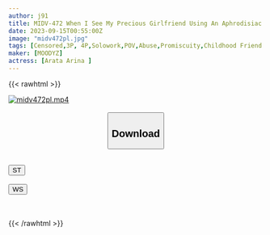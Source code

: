 ```yaml
---
author: j91
title: MIDV-472 When I See My Precious Girlfriend Using An Aphrodisiac To The DQNs In Her Class And Falling For Kimeseku, A Scum Erection Arina Arina
date: 2023-09-15T00:55:00Z
image: "midv472pl.jpg"
tags: [Censored,3P, 4P,Solowork,POV,Abuse,Promiscuity,Childhood Friend	 ]
maker: [MOODYZ]
actress: [Arata Arina ]
---
```



{{< rawhtml >}}

<div class="video" data-videoid="AKmGk6qVX6cX89l">
    <a href="javascript:;">
        <img src="https://my.j91.asia/posts/midv472pl/midv472pl.jpg" width="WIDTH" height="HEIGHT" alt="midv472pl.mp4" loading="lazy">
    </a>
</div>

<script type="text/javascript" src="https://j91.asia/asset/on-demand-st.js"></script>

<br>
  <link rel="stylesheet" href="https://j91.asia/asset/bs5.css">
  
  <center>
  <button class="btn btn-primary" type="button" data-bs-toggle="collapse" data-bs-target=".multi-collapse" aria-expanded="false" aria-controls="multiCollapseExample1 multiCollapseExample2"><h2>Download</h2></button></center>
</p>
<div class="row">
  <div class="col">
    <div class="collapse multi-collapse" id="multiCollapseExample1">
      <div class="card card-body">
	      	      <br>
<div class="buttons">  
<a href="https://streamtape.to/v/AKmGk6qVX6cX89l"><button class="btn-hover color-3"><i class="fa fa-download"></i> ST</button></a></div>
    </div>
  </div>
</div>
  <div class="col">
    <div class="collapse multi-collapse" id="multiCollapseExample2">
      <div class="card card-body">
	      <br>
<div class="buttons">
    <a href="https://wolfstream.tv/eotkm5f7sysm"><button class="btn-hover color-9"><i class="fa fa-download"></i> WS</button></a></div>
<br><br>
      </div>
    </div>
  </div>
</div>

{{< /rawhtml >}}
